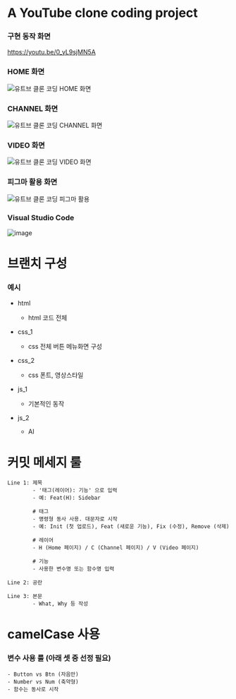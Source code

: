 # A YouTube clone coding project

### 구현 동작 화면 
https://youtu.be/0_yL9sjMN5A

### HOME 화면
![유트브 클론 코딩 HOME 화면](https://github.com/dlwnsgur9242/youtube_clone_Hamtor2/assets/90494150/ee6c4db6-98e8-42ff-b4d2-65c3582964a8)

### CHANNEL 화면
![유트브 클론 코딩 CHANNEL 화면](https://github.com/dlwnsgur9242/youtube_clone_Hamtor2/assets/90494150/83d2a174-83b5-4bde-8465-a8f7f9a17255)

### VIDEO 화면
![유트브 클론 코딩 VIDEO 화면](https://github.com/dlwnsgur9242/youtube_clone_Hamtor2/assets/90494150/e237fcfb-00b8-4334-81ef-b40815b126fb)

### 피그마 활용 화면
![유트브 클론 코딩 피그마 활용](https://github.com/dlwnsgur9242/youtube_clone_Hamtor2/assets/90494150/fb7b79c1-c3b5-4fcf-b8bc-797c32563b67)

### Visual Studio Code
![image](https://github.com/dlwnsgur9242/youtube_clone_Hamtor2/assets/90494150/80526104-8765-47c4-98c6-52ff015cb8d9)

# 브랜치 구성 
### 예시
- html
   - html 코드 전체

- css_1
   - css 전체 버튼 메뉴화면 구성

- css_2
   - css 폰트, 영상스타일

- js_1
   - 기본적인 동작

- js_2
   - AI 

# 커밋 메세지 룰
    Line 1: 제목
            - '태그(레이어): 기능' 으로 입력
            - 예: Feat(H): Sidebar

            # 태그
            - 명령형 동사 사용. 대문자로 시작
            - 예: Init (첫 업로드), Feat (새로운 기능), Fix (수정), Remove (삭제)

            # 레이어
            - H (Home 페이지) / C (Channel 페이지) / V (Video 페이지)

            # 기능
            - 사용한 변수명 또는 함수명 입력

    Line 2: 공란

    Line 3: 본문
            - What, Why 등 작성

# camelCase 사용

### 변수 사용 룰 (아래 셋 중 선정 필요)
    - Button vs Btn (자음만)
    - Number vs Num (축약형)
    - 함수는 동사로 시작
